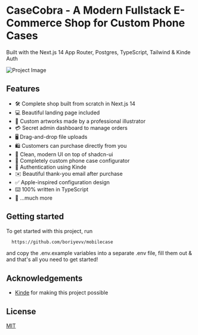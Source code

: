 # CaseCobra - A Modern Fullstack E-Commerce Shop for Custom Phone Cases

Built with the Next.js 14 App Router, Postgres, TypeScript, Tailwind & Kinde Auth

![Project Image](https://github.com/boriyevv/mobilecase/blob/main/public/snake-1.png)

## Features

- 🛠️ Complete shop built from scratch in Next.js 14
- 💻 Beautiful landing page included
- 🎨 Custom artworks made by a professional illustrator
- 💳 Secret admin dashboard to manage orders
- 🖥️ Drag-and-drop file uploads
- 🛍️ Customers can purchase directly from you
- 🌟 Clean, modern UI on top of shadcn-ui
- 🛒 Completely custom phone case configurator
- 🔑 Authentication using Kinde
- ✉️ Beautiful thank-you email after purchase
- ✅ Apple-inspired configuration design
- ⌨️ 100% written in TypeScript
- 🎁 ...much more

## Getting started

To get started with this project, run

```bash
  https://github.com/boriyevv/mobilecase
```

and copy the .env.example variables into a separate .env file, fill them out & and that's all you need to get started!


## Acknowledgements

- [Kinde](https://link.joshtriedcoding.com/kinde) for making this project possible

## License

[MIT](https://choosealicense.com/licenses/mit/)
